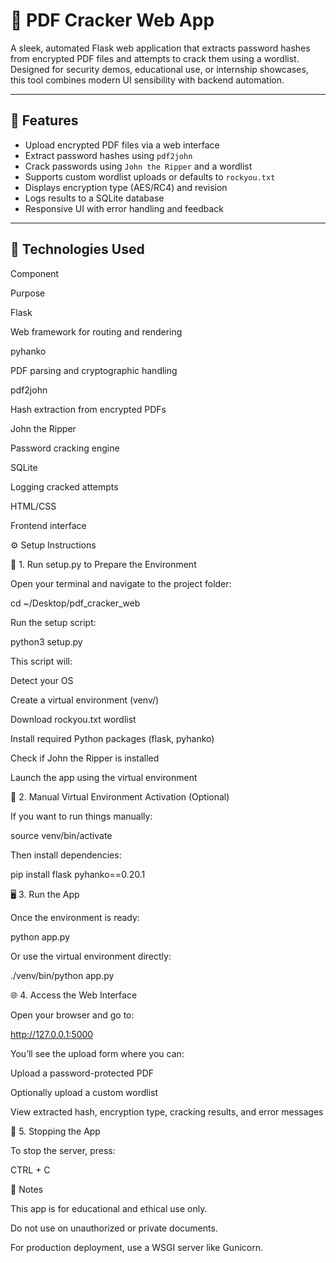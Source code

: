 # 🔐 PDF Cracker Web App

A sleek, automated Flask web application that extracts password hashes from encrypted PDF files and attempts to crack them using a wordlist. Designed for security demos, educational use, or internship showcases, this tool combines modern UI sensibility with backend automation.

---

## 🚀 Features

- Upload encrypted PDF files via a web interface
- Extract password hashes using `pdf2john`
- Crack passwords using `John the Ripper` and a wordlist
- Supports custom wordlist uploads or defaults to `rockyou.txt`
- Displays encryption type (AES/RC4) and revision
- Logs results to a SQLite database
- Responsive UI with error handling and feedback

---

## 🧰 Technologies Used

Component

Purpose

Flask

Web framework for routing and rendering

pyhanko

PDF parsing and cryptographic handling

pdf2john

Hash extraction from encrypted PDFs

John the Ripper

Password cracking engine

SQLite

Logging cracked attempts

HTML/CSS

Frontend interface

⚙️ Setup Instructions

🧰 1. Run setup.py to Prepare the Environment

Open your terminal and navigate to the project folder:

cd ~/Desktop/pdf_cracker_web

Run the setup script:

python3 setup.py

This script will:

Detect your OS

Create a virtual environment (venv/)

Download rockyou.txt wordlist

Install required Python packages (flask, pyhanko)

Check if John the Ripper is installed

Launch the app using the virtual environment

🧪 2. Manual Virtual Environment Activation (Optional)

If you want to run things manually:

source venv/bin/activate

Then install dependencies:

pip install flask pyhanko==0.20.1

🖥️ 3. Run the App

Once the environment is ready:

python app.py

Or use the virtual environment directly:

./venv/bin/python app.py

🌐 4. Access the Web Interface

Open your browser and go to:

http://127.0.0.1:5000

You’ll see the upload form where you can:

Upload a password-protected PDF

Optionally upload a custom wordlist

View extracted hash, encryption type, cracking results, and error messages

🧼 5. Stopping the App

To stop the server, press:

CTRL + C

📌 Notes

This app is for educational and ethical use only.

Do not use on unauthorized or private documents.

For production deployment, use a WSGI server like Gunicorn.

